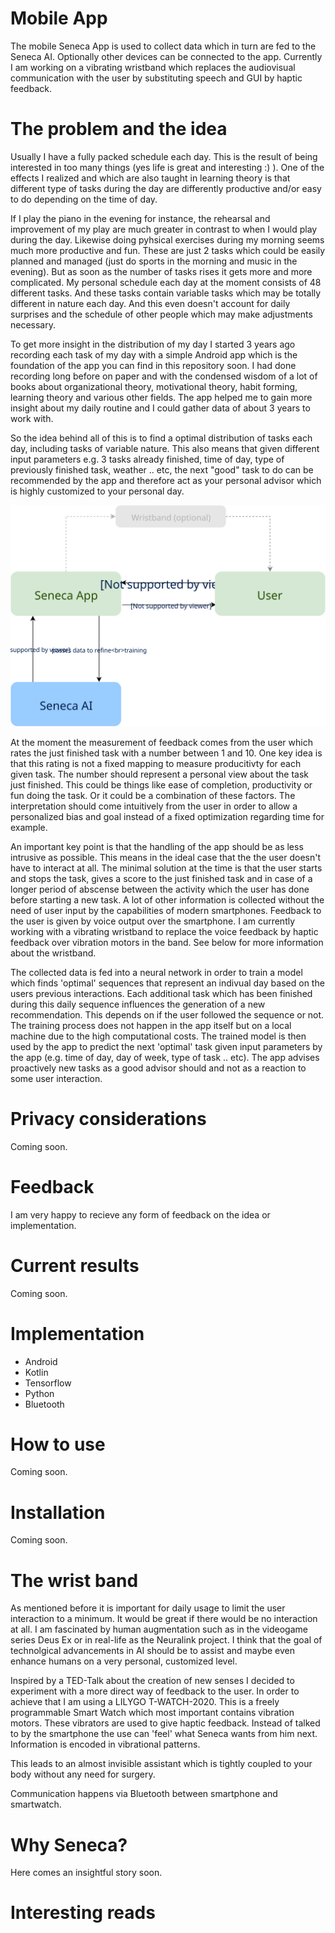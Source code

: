 # Mobile App

The mobile Seneca App is used to collect data which in turn are fed to the Seneca AI. 
Optionally other devices can be connected to the app. Currently I am working on a vibrating 
wristband which replaces the audiovisual communication with the user by substituting speech
and GUI by haptic feedback.

# The problem and the idea

Usually I have a fully packed schedule each day. This is the result of being interested in too
many things (yes life is great and interesting :) ). One of the effects I realized and which
are also taught in learning theory is that different type of tasks during the day are differently
productive and/or easy to do depending on the time of day.

If I play the piano in the evening for instance, the rehearsal and improvement of my play are much
greater in contrast to when I would play during the day. Likewise doing pyhsical exercises during
my morning seems much more productive and fun. These are just 2 tasks which could be easily
planned and managed (just do sports in the morning and music in the evening). But as soon as the
number of tasks rises it gets more and more complicated. My personal schedule each day at the moment
consists of 48 different tasks. And these tasks contain variable tasks which may be totally different 
in nature each day. And this even doesn't account for daily surprises and the schedule of other people
which may make adjustments necessary.

To get more insight in the distribution of my day I started 3 years ago recording each task of my 
day with a simple Android app which is the foundation of the app you can find in this repository 
soon. I had done recording long before on paper and with the condensed wisdom of a lot of books 
about organizational theory, motivational theory, habit forming, learning theory and various other 
fields. The app helped me to gain more insight about my daily routine and I could gather data of about 
3 years to work with.

So the idea behind all of this is to find a optimal distribution of tasks each day, including tasks
of variable nature. This also means that given different input parameters e.g. 3 tasks already finished,
time of day, type of previously finished task, weather .. etc, the next "good" task to do can be 
recommended by the app and therefore act as your personal advisor which is highly customized to
your personal day.

![testing markdown](system_arch.svg)

At the moment the measurement of feedback comes from the user which rates the just finished task with a
number between 1 and 10. One key idea is that this rating is not a fixed mapping to measure
producitivty for each given task. The number should represent a personal view about the task just
finished. This could be things like ease of completion, productivity or fun doing the task. Or it
could be a combination of these factors. The interpretation should come intuitively from the user
in order to allow a personalized bias and goal instead of a fixed optimization regarding time for 
example.

An important key point is that the handling of the app should be as less intrusive as possible. This
means in the ideal case that the the user doesn't have to interact at all. The minimal solution 
at the time is that the user starts and stops the task, gives a score to the just finished task and 
in case of a longer period of abscense between the activity which the user has done before starting 
a new task. A lot of other information is collected without the need of user input by the capabilities
of modern smartphones. Feedback to the user is given by voice output over the smartphone. I am 
currently working with a vibrating wristband to replace the voice feedback by haptic feedback over 
vibration motors in the band. See below for more information about the wristband.

The collected data is fed into a neural network in order to train a model which finds 'optimal' 
sequences that represent an indivual day based on the users previous interactions. Each additional task
which has been finished during this daily sequence influences the generation of a new recommendation.
This depends on if the user followed the sequence or not. The training process does not happen in the 
app itself but on a local machine due to the high computational costs. The trained model is then used 
by the app to predict the next 'optimal' task given input parameters by the app (e.g. time of day, 
day of week, type of task .. etc). The app advises proactively new tasks as a good advisor should and 
not as a reaction to some user interaction.

# Privacy considerations

Coming soon.

# Feedback

I am very happy to recieve any form of feedback on the idea or implementation.

# Current results

Coming soon.

# Implementation

- Android
- Kotlin
- Tensorflow
- Python
- Bluetooth

# How to use

Coming soon.

# Installation

Coming soon.

# The wrist band

As mentioned before it is important for daily usage to limit the user interaction to a minimum. It
would be great if there would be no interaction at all. I am fascinated by human augmentation such as
in the videogame series Deus Ex or in real-life as the Neuralink project. I think that the goal of
technolgical advancements in AI should be to assist and maybe even enhance humans on a very personal, 
customized level.

Inspired by a TED-Talk about the creation of new senses I decided to experiment with a more direct way
of feedback to the user. In order to achieve that I am using a LILYGO T-WATCH-2020. This is a freely
programmable Smart Watch which most important contains vibration motors. These vibrators are used to
give haptic feedback. Instead of talked to by the smartphone the use can 'feel' what Seneca wants
from him next. Information is encoded in vibrational patterns.

This leads to an almost invisible assistant which is tightly coupled to your body without any need
for surgery.

Communication happens via Bluetooth between smartphone and smartwatch.

# Why Seneca?

Here comes an insightful story soon.

# Interesting reads

